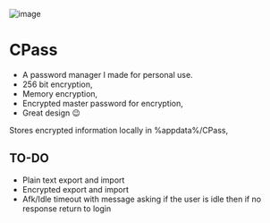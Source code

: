 ![image](https://i.ibb.co/4fzpNcK/unknown.png)

# CPass
- A password manager I made for personal use.
- 256 bit encryption, 
- Memory encryption, 
- Encrypted master password for encryption, 
- Great design 😉

Stores encrypted information locally in %appdata%/CPass, 

## TO-DO
- Plain text export and import
- Encrypted export and import
- Afk/Idle timeout with message asking if the user is idle then if no response return to login

